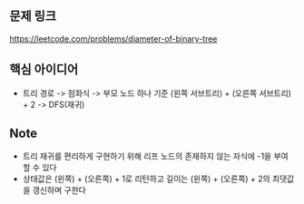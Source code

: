 ## 문제 링크
https://leetcode.com/problems/diameter-of-binary-tree

## 핵심 아이디어
- 트리 경로 -> 점화식 -> 부모 노드 하나 기준 (왼쪽 서브트리) + (오른쪽 서브트리) + 2 -> DFS(재귀)

## Note
- 트리 재귀를 편리하게 구현하기 위해 리프 노드의 존재하지 않는 자식에 -1을 부여할 수 있다
- 상태값은 (왼쪽) + (오른쪽) + 1로 리턴하고 길이는 (왼쪽) + (오른쪽) + 2의 최댓값을 갱신하며 구한다
